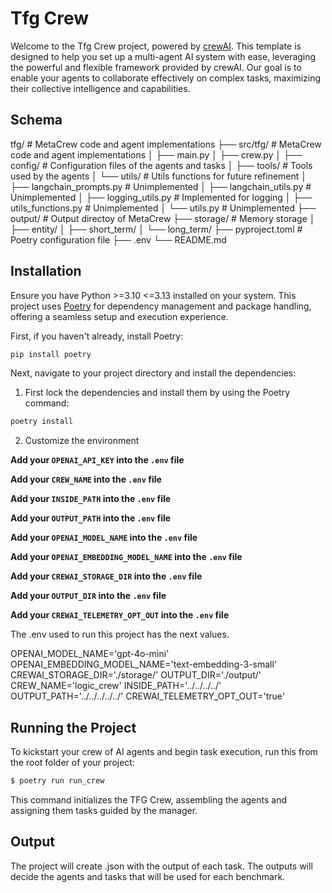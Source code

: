 # Tfg Crew

Welcome to the Tfg Crew project, powered by [crewAI](https://crewai.com). This template is designed to help you set up a multi-agent AI system with ease, leveraging the powerful and flexible framework provided by crewAI. Our goal is to enable your agents to collaborate effectively on complex tasks, maximizing their collective intelligence and capabilities.

## Schema
tfg/ # MetaCrew code and agent implementations
├── src/tfg/ # MetaCrew code and agent implementations
│   ├── main.py
│   ├── crew.py
│   ├── config/ # Configuration files of the agents and tasks
│   ├── tools/ # Tools used by the agents
│   └── utils/ # Utils functions for future refinement
│       ├── langchain_prompts.py # Unimplemented
│       ├── langchain_utils.py # Unimplemented
│       ├── logging_utils.py # Implemented for logging
│       ├── utils_functions.py # Unimplemented
│       └── utils.py # Unimplemented
├── output/ # Output directoy of MetaCrew
├── storage/ # Memory storage
│   ├── entity/
│   ├── short_term/
│   └── long_term/
├── pyproject.toml # Poetry configuration file
├── .env
└── README.md


## Installation

Ensure you have Python >=3.10 <=3.13 installed on your system. This project uses [Poetry](https://python-poetry.org/) for dependency management and package handling, offering a seamless setup and execution experience.

First, if you haven't already, install Poetry:

```bash
pip install poetry
```

Next, navigate to your project directory and install the dependencies:

1. First lock the dependencies and install them by using the Poetry command:
```bash
poetry install
```
2. Customize the environment

**Add your `OPENAI_API_KEY` into the `.env` file**

**Add your `CREW_NAME` into the `.env` file**

**Add your `INSIDE_PATH` into the `.env` file**

**Add your `OUTPUT_PATH` into the `.env` file**

**Add your `OPENAI_MODEL_NAME` into the `.env` file**

**Add your `OPENAI_EMBEDDING_MODEL_NAME` into the `.env` file**

**Add your `CREWAI_STORAGE_DIR` into the `.env` file**

**Add your `OUTPUT_DIR` into the `.env` file**

**Add your `CREWAI_TELEMETRY_OPT_OUT` into the `.env` file**

The .env used to run this project has the next values.

OPENAI_MODEL_NAME='gpt-4o-mini'
OPENAI_EMBEDDING_MODEL_NAME='text-embedding-3-small'
CREWAI_STORAGE_DIR='./storage/'
OUTPUT_DIR='./output/'
CREW_NAME='logic_crew'
INSIDE_PATH='../../../../'
OUTPUT_PATH='../../../../../'
CREWAI_TELEMETRY_OPT_OUT='true'

## Running the Project

To kickstart your crew of AI agents and begin task execution, run this from the root folder of your project:

```bash
$ poetry run run_crew
```

This command initializes the TFG Crew, assembling the agents and assigning them tasks guided by the manager.

## Output

The project will create .json with the output of each task. The outputs will decide the agents and tasks that will be used for each benchmark.